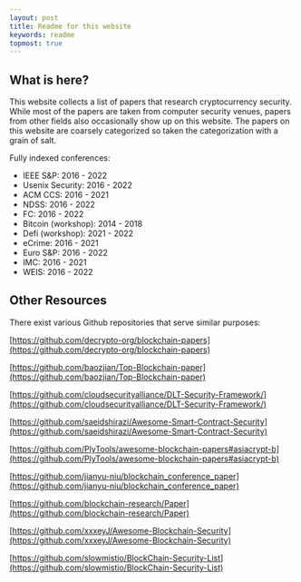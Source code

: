 ```yaml
---
layout: post
title: Readme for this website
keywords: readme
topmost: true
---
```

## What is here?
This website collects a list of papers that research cryptocurrency security. While most of the papers are taken from computer security venues, papers from other fields also occasionally show up on this website. The papers on this website are coarsely categorized so taken the categorization with a grain of salt.

Fully indexed conferences:
* IEEE S&P: 2016 - 2022
* Usenix Security: 2016 - 2022
* ACM CCS: 2016 - 2021
* NDSS: 2016 - 2022
* FC: 2016 - 2022
* Bitcoin (workshop): 2014 - 2018 
* Defi (workshop): 2021 - 2022
* eCrime: 2016 - 2021
* Euro S&P: 2016 - 2022
* IMC: 2016 - 2021
* WEIS: 2016 - 2022

## Other Resources
There exist various Github repositories that serve similar purposes:

[https://github.com/decrypto-org/blockchain-papers](https://github.com/decrypto-org/blockchain-papers)

[https://github.com/baozjian/Top-Blockchain-paper](https://github.com/baozjian/Top-Blockchain-paper)

[https://github.com/cloudsecurityalliance/DLT-Security-Framework/](https://github.com/cloudsecurityalliance/DLT-Security-Framework/)

[https://github.com/saeidshirazi/Awesome-Smart-Contract-Security](https://github.com/saeidshirazi/Awesome-Smart-Contract-Security)

[https://github.com/PlyTools/awesome-blockchain-papers#asiacrypt-b](https://github.com/PlyTools/awesome-blockchain-papers#asiacrypt-b)

[https://github.com/jianyu-niu/blockchain_conference_paper](https://github.com/jianyu-niu/blockchain_conference_paper)

[https://github.com/blockchain-research/Paper](https://github.com/blockchain-research/Paper)

[https://github.com/xxxeyJ/Awesome-Blockchain-Security](https://github.com/xxxeyJ/Awesome-Blockchain-Security)

[https://github.com/slowmistio/BlockChain-Security-List](https://github.com/slowmistio/BlockChain-Security-List)